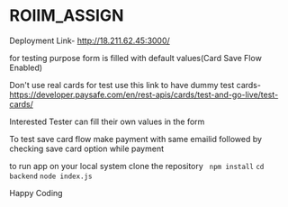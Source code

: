 # ROIIM_ASSIGN
Deployment Link-  http://18.211.62.45:3000/

for testing purpose form is filled with default values(Card Save Flow Enabled)

Don't use real cards for test 
use this link to have dummy test cards- https://developer.paysafe.com/en/rest-apis/cards/test-and-go-live/test-cards/

Interested Tester can fill their own values in the form 

To test save card flow make payment with same emailid followed by checking save card option while payment

to run app on your local system clone the repository 
``` npm install```
```cd backend```
```node index.js```

Happy Coding
